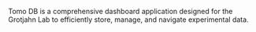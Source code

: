 Tomo DB is a comprehensive dashboard application designed for the Grotjahn Lab to efficiently store, manage, and navigate experimental data.